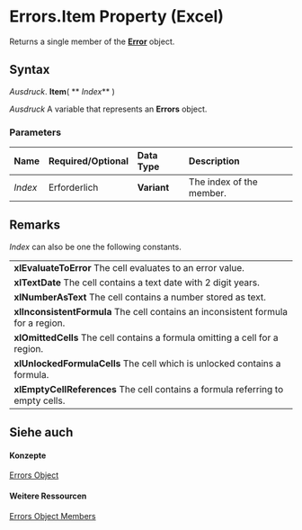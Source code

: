 
# Errors.Item Property (Excel)

Returns a single member of the  **[Error](bc8c4e3c-c831-58fd-c367-4246ad510ba9.md)** object.


## Syntax

 _Ausdruck_. **Item**( ** _Index_** )

 _Ausdruck_ A variable that represents an **Errors** object.


### Parameters



|**Name**|**Required/Optional**|**Data Type**|**Description**|
|:-----|:-----|:-----|:-----|
| _Index_|Erforderlich|**Variant**|The index of the member.|

## Remarks

 _Index_ can also be one the following constants.


||
|:-----|
|**xlEvaluateToError** The cell evaluates to an error value.|
|**xlTextDate** The cell contains a text date with 2 digit years.|
|**xlNumberAsText** The cell contains a number stored as text.|
|**xlInconsistentFormula** The cell contains an inconsistent formula for a region.|
|**xlOmittedCells** The cell contains a formula omitting a cell for a region.|
|**xlUnlockedFormulaCells** The cell which is unlocked contains a formula.|
|**xlEmptyCellReferences** The cell contains a formula referring to empty cells.|

## Siehe auch


#### Konzepte


[Errors Object](d2b50bbf-2685-fc5f-74c5-fa8bb9955f2a.md)
#### Weitere Ressourcen


[Errors Object Members](http://msdn.microsoft.com/library/0f601644-7675-bd01-b085-b7d31dd9c86d%28Office.15%29.aspx)